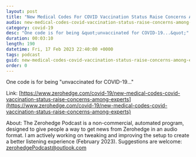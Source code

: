 ```yaml
---
layout: post
title: "New Medical Codes For COVID Vaccination Status Raise Concerns Among Experts"
audio: new-medical-codes-covid-vaccination-status-raise-concerns-among-experts-0
category: covid-19
desc: "One code is for being &quot;unvaccinated for COVID-19...&quot;"
duration: 00:03:10
length: 190
datetime: Fri, 17 Feb 2023 22:40:00 +0000
tags: podcast
guid: new-medical-codes-covid-vaccination-status-raise-concerns-among-experts-0
order: 0
---
```

One code is for being &quot;unvaccinated for COVID-19...&quot;

Link: [https://www.zerohedge.com/covid-19/new-medical-codes-covid-vaccination-status-raise-concerns-among-experts](https://www.zerohedge.com/covid-19/new-medical-codes-covid-vaccination-status-raise-concerns-among-experts)

About: The Zerohedge Podcast is a non-commercial, automated program, designed to give people a way to get news from Zerohedge in an audio format.  I am actively working on tweaking and improving the setup to create a better listening experience (February 2023).  Suggestions are welcome: [zerohedgePodcast@outlook.com](mailto:zerohedgePodcast@outlook.com)